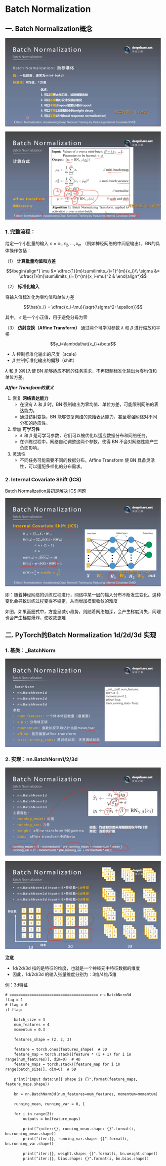 # Batch Normalization
## 一. Batch Normalization概念
![1](docs/知识库/计算机和硬件/折叠/ai-self-learning-main/从python开始的ai学习/深度学习%20pytorch/23.%20Batch%20Normalization/pcs/1.png "1") 

![2](docs/知识库/计算机和硬件/折叠/ai-self-learning-main/从python开始的ai学习/深度学习%20pytorch/23.%20Batch%20Normalization/pcs/2.png "2")

### 1. 完整流程：

给定一个小批量的输入 $\mathrm{x}={x_1,x_2,\dots,x_m}$ （例如神经网络的中间层输出），BN的具体操作包括：

（1） **计算批量均值和方差**
```math
\begin{align*}
\mu &= \dfrac{1}{m}\sum\limits_{i=1}^{m}{x_i}\\
\sigma &= \dfrac{1}{m}\sum\limits_{i=1}^{m}{x_i-\mu}^2 &
\end{align*}
```
（2） **标准化输入**

将输入值标准化为零均值和单位方差
```math
\hat{x_i} = \dfrac{x_i-\mu}{\sqrt{\sigma^2+\epsilon}}
```
其中， $\epsilon$ 是一个小正值，用于避免分母为零

（3） **仿射变换（Affine Transform）**
通过两个可学习参数 $\lambda$ 和 $\beta$ 进行缩放和平移
```math
y_i=\lambda\hat{x_i}+\beta
```
-  $\lambda$ 控制标准化输出的尺度（scale）
-  $\beta$ 控制标准化输出的偏移（shift）

$\lambda$ 和 $\beta$ 的引入使 BN 能够适应不同的任务需求，不再限制标准化输出为零均值和单位方差。

***Affinr Transform的意义***
1. 恢复 **网络表达能力**
    - 在没有 $\lambda$ 和 $\beta$ 时，BN 强制输出为零均值、单位方差，可能限制网络的表达能力。
    - 通过仿射变换，BN 能够恢复网络的原始表达能力，甚至增强网络对不同分布的适应性。
2. 增加 **可学习性**
    - $\lambda$ 和 $\beta$ 是可学习参数，它们可以被优化以适应数据分布和网络任务。
    - 在训练过程中，网络自动调整这两个参数，使得 BN 不会对网络性能产生负面影响。
3. 灵活性
    - 不同任务可能需要不同的数据分布。Affine Transform 使 BN 具备灵活性，可以适配多样化的分布需求。
### 2. Internal Covariate Shift (ICS)
Batch Normalization最初是解决 ICS 问题

![3](docs/知识库/计算机和硬件/折叠/ai-self-learning-main/从python开始的ai学习/深度学习%20pytorch/23.%20Batch%20Normalization/pcs/3.png "3")

即：随着神经网络的训练过程进行，网络中某一层的输入分布不断发生变化。这种变化会导致训练过程变得不稳定，从而增加模型收敛的难度

如图，如果画圈式中，方差呈减小趋势，则随着网络加深，会产生梯度消失，同理也会产生梯度爆炸，使收敛更难

## 二. PyTorch的Batch Normalization 1d/2d/3d 实现
### 1. 基类：_BatchNorm
![4](docs/知识库/计算机和硬件/折叠/ai-self-learning-main/从python开始的ai学习/深度学习%20pytorch/23.%20Batch%20Normalization/pcs/4.png "4")

### 2. 实现：nn.BatchNorm1/2/3d
![5](docs/知识库/计算机和硬件/折叠/ai-self-learning-main/从python开始的ai学习/深度学习%20pytorch/23.%20Batch%20Normalization/pcs/5.png "5")

![6](docs/知识库/计算机和硬件/折叠/ai-self-learning-main/从python开始的ai学习/深度学习%20pytorch/23.%20Batch%20Normalization/pcs/6.png "6")

**注意**
- 1d/2d/3d 指的是特征的维度，也就是一个神经元中特征数据的维度
- 因此，1d/2d/3d 的输入张量维度分别为：3维/4维/5维

例：3d特征
```
# ======================================== nn.BatchNorm3d
flag = 1
# flag = 0
if flag:

    batch_size = 3
    num_features = 4
    momentum = 0.3

    features_shape = (2, 2, 3)

    feature = torch.ones(features_shape)  # 3D
    feature_map = torch.stack([feature * (i + 1) for i in range(num_features)], dim=0)  # 4D
    feature_maps = torch.stack([feature_map for i in range(batch_size)], dim=0)  # 5D

    print("input data:\n{} shape is {}".format(feature_maps, feature_maps.shape))

    bn = nn.BatchNorm3d(num_features=num_features, momentum=momentum)

    running_mean, running_var = 0, 1

    for i in range(2):
        outputs = bn(feature_maps)

        print("\niter:{}, running_mean.shape: {}".format(i, bn.running_mean.shape))
        print("iter:{}, running_var.shape: {}".format(i, bn.running_var.shape))

        print("iter:{}, weight.shape: {}".format(i, bn.weight.shape))
        print("iter:{}, bias.shape: {}".format(i, bn.bias.shape))
```
